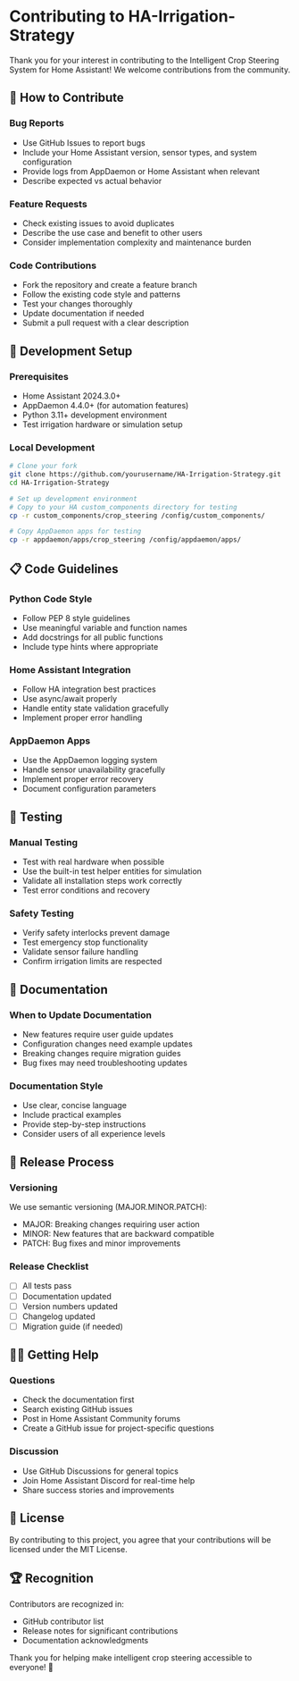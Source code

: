 # Contributing to HA-Irrigation-Strategy

Thank you for your interest in contributing to the Intelligent Crop Steering System for Home Assistant! We welcome contributions from the community.

## 🤝 How to Contribute

### Bug Reports
- Use GitHub Issues to report bugs
- Include your Home Assistant version, sensor types, and system configuration
- Provide logs from AppDaemon or Home Assistant when relevant
- Describe expected vs actual behavior

### Feature Requests
- Check existing issues to avoid duplicates
- Describe the use case and benefit to other users
- Consider implementation complexity and maintenance burden

### Code Contributions
- Fork the repository and create a feature branch
- Follow the existing code style and patterns
- Test your changes thoroughly
- Update documentation if needed
- Submit a pull request with a clear description

## 🔧 Development Setup

### Prerequisites
- Home Assistant 2024.3.0+
- AppDaemon 4.4.0+ (for automation features)
- Python 3.11+ development environment
- Test irrigation hardware or simulation setup

### Local Development
```bash
# Clone your fork
git clone https://github.com/yourusername/HA-Irrigation-Strategy.git
cd HA-Irrigation-Strategy

# Set up development environment
# Copy to your HA custom_components directory for testing
cp -r custom_components/crop_steering /config/custom_components/

# Copy AppDaemon apps for testing
cp -r appdaemon/apps/crop_steering /config/appdaemon/apps/
```

## 📋 Code Guidelines

### Python Code Style
- Follow PEP 8 style guidelines
- Use meaningful variable and function names
- Add docstrings for all public functions
- Include type hints where appropriate

### Home Assistant Integration
- Follow HA integration best practices
- Use async/await properly
- Handle entity state validation gracefully
- Implement proper error handling

### AppDaemon Apps
- Use the AppDaemon logging system
- Handle sensor unavailability gracefully
- Implement proper error recovery
- Document configuration parameters

## 🧪 Testing

### Manual Testing
- Test with real hardware when possible
- Use the built-in test helper entities for simulation
- Validate all installation steps work correctly
- Test error conditions and recovery

### Safety Testing
- Verify safety interlocks prevent damage
- Test emergency stop functionality
- Validate sensor failure handling
- Confirm irrigation limits are respected

## 📖 Documentation

### When to Update Documentation
- New features require user guide updates
- Configuration changes need example updates
- Breaking changes require migration guides
- Bug fixes may need troubleshooting updates

### Documentation Style
- Use clear, concise language
- Include practical examples
- Provide step-by-step instructions
- Consider users of all experience levels

## 🚀 Release Process

### Versioning
We use semantic versioning (MAJOR.MINOR.PATCH):
- MAJOR: Breaking changes requiring user action
- MINOR: New features that are backward compatible
- PATCH: Bug fixes and minor improvements

### Release Checklist
- [ ] All tests pass
- [ ] Documentation updated
- [ ] Version numbers updated
- [ ] Changelog updated
- [ ] Migration guide (if needed)

## 🙋‍♀️ Getting Help

### Questions
- Check the documentation first
- Search existing GitHub issues
- Post in Home Assistant Community forums
- Create a GitHub issue for project-specific questions

### Discussion
- Use GitHub Discussions for general topics
- Join Home Assistant Discord for real-time help
- Share success stories and improvements

## 📜 License

By contributing to this project, you agree that your contributions will be licensed under the MIT License.

## 🏆 Recognition

Contributors are recognized in:
- GitHub contributor list
- Release notes for significant contributions
- Documentation acknowledgments

Thank you for helping make intelligent crop steering accessible to everyone! 🌱